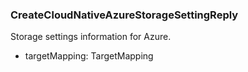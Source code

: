 ### CreateCloudNativeAzureStorageSettingReply
Storage settings information for Azure.

- targetMapping: TargetMapping
